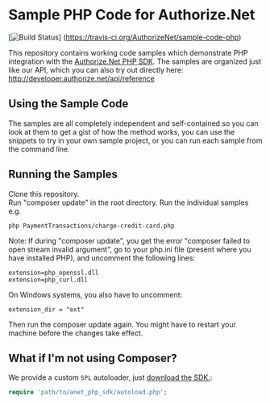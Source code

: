 # Sample PHP Code for Authorize.Net
[![Build Status](https://travis-ci.org/AuthorizeNet/sample-code-php.png?branch=master)]
(https://travis-ci.org/AuthorizeNet/sample-code-php)

This repository contains working code samples which demonstrate PHP integration with the [Authorize.Net PHP SDK](https://github.com/AuthorizeNet/sdk-php).
The samples are organized just like our API, which you can also try out directly here: http://developer.authorize.net/api/reference


## Using the Sample Code

The samples are all completely independent and self-contained so you can look at them to get a gist of how the method works, you can use the snippets to try in your own sample project, or you can run each sample from the command line.

## Running the Samples
Clone this repository.  
Run "composer update" in the root directory. 
Run the individual samples e.g.   
```
php PaymentTransactions/charge-credit-card.php
```
Note: If during "composer update", you get the error "composer failed to open stream invalid argument", go to your php.ini file (present where you have installed PHP), and uncomment the following lines:
```
extension=php_openssl.dll
extension=php_curl.dll
```
On Windows systems, you also have to uncomment:
```
extension_dir = "ext"
```
Then run the composer update again. You might have to restart your machine before the changes take effect.

## What if I'm not using Composer?
We provide a custom `SPL` autoloader, just [download the SDK.](https://github.com/AuthorizeNet/sdk-php/releases):

```php
require 'path/to/anet_php_sdk/autoload.php';
```
